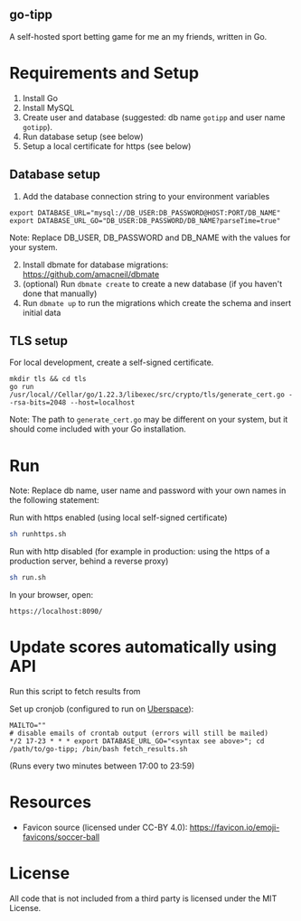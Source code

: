 ## go-tipp

A self-hosted sport betting game for me an my friends, written in Go.

# Requirements and Setup

1. Install Go
2. Install MySQL
3. Create user and database (suggested: db name `gotipp` and user name `gotipp`).
4. Run database setup (see below)
5. Setup a local certificate for https (see below)

## Database setup

1. Add the database connection string to your environment variables

```
export DATABASE_URL="mysql://DB_USER:DB_PASSWORD@HOST:PORT/DB_NAME"
export DATABASE_URL_GO="DB_USER:DB_PASSWORD/DB_NAME?parseTime=true"
```

Note: Replace DB_USER, DB_PASSWORD and DB_NAME with the values for your system.

2. Install dbmate for database migrations: https://github.com/amacneil/dbmate
3. (optional) Run `dbmate create` to create a new database (if you haven't done that manually)
4. Run `dbmate up` to run the migrations which create the schema and insert initial data

## TLS setup

For local development, create a self-signed certificate.

```
mkdir tls && cd tls
go run /usr/local//Cellar/go/1.22.3/libexec/src/crypto/tls/generate_cert.go --rsa-bits=2048 --host=localhost
```

Note: The path to `generate_cert.go` may be different on your system, but it should come included with your Go installation.

# Run

Note: Replace db name, user name and password with your own names in the following statement:

Run with https enabled (using local self-signed certificate)

```sh
sh runhttps.sh
```

Run with http disabled (for example in production: using the https of a production server, behind a reverse proxy)

```sh
sh run.sh
```

In your browser, open:

```
https://localhost:8090/
```

# Update scores automatically using API

Run this script to fetch results from

Set up cronjob (configured to run on [Uberspace](https://manual.uberspace.de/daemons-cron/)):

```
MAILTO=""
# disable emails of crontab output (errors will still be mailed)
*/2 17-23 * * * export DATABASE_URL_GO="<syntax see above>"; cd /path/to/go-tipp; /bin/bash fetch_results.sh
```

(Runs every two minutes between 17:00 to 23:59)

# Resources

- Favicon source (licensed under CC-BY 4.0): https://favicon.io/emoji-favicons/soccer-ball

# License

All code that is not included from a third party is licensed under the MIT License.
